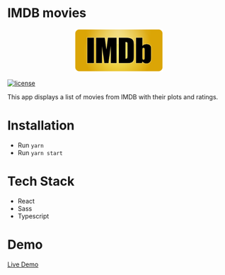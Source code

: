 # IMDB movies

<p align="center">
<img src="./imdb.svg" width="200px" height="auto"/>
</p>

[![license](https://badgen.now.sh/badge/license/MIT)](./LICENSE)

This app displays a list of movies from IMDB with their plots and ratings.

# Installation

-   Run `yarn`
-   Run `yarn start`

# Tech Stack

-   React
-   Sass
-   Typescript

# Demo

[Live Demo](https://imdb-movies-search.herokuapp.com)
